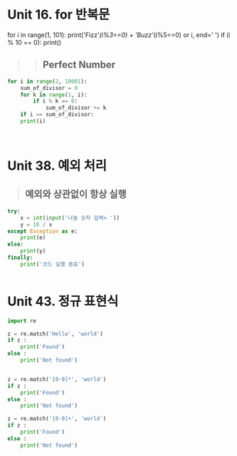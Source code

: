 







# Unit 16. for 반복문

for i in range(1, 101):
    print('Fizz'*(i%3==0) + 'Buzz'*(i%5==0) or i, end=' ')
    if (i % 10 == 0):
        print()

>> ## Perfect Number

``` python
for i in range(2, 10001):
    sum_of_divisor = 0
    for k in range(1, i):
        if i % k == 0:
            sum_of_divisor += k
    if i == sum_of_divisor:
    print(i)  
```





​    













# Unit 38. 예외 처리

> ## 예외와 상관없이 항상 실행

 ```python
 try:
     x = int(input('나눌 숫자 입력> '))
     y = 10 / x
 except Exception as e:
     print(e)
 else:
     print(y)
 finally:
     print('코드 실행 종료')
 ```

```python
```

# Unit 43. 정규 표현식

```python
import re

z = re.match('Hello', 'world')
if z :
    print('Found')
else :
    print('Not found')


z = re.match('[0-9]*', 'world')
if z :
    print('Found')
else :
    print('Not found')

z = re.match('[0-9]+', 'world')
if z :
    print('Found')
else :
    print('Not found')
```



